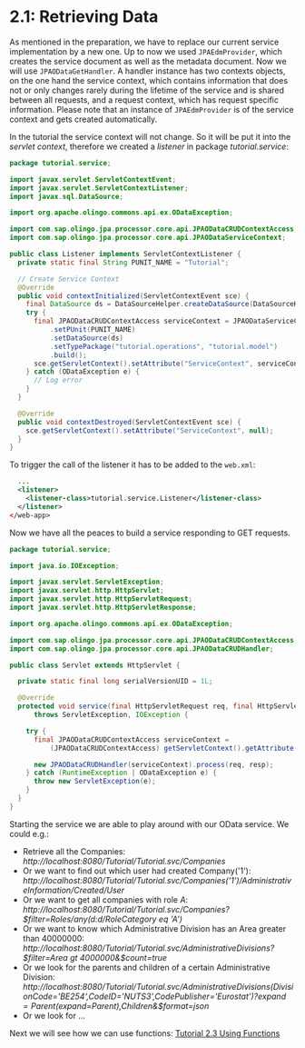 # 2.1: Retrieving Data
As mentioned in the preparation, we have to replace our current service implementation by a new one.
Up to now we used `JPAEdmProvider`, which creates the service document as well as the metadata document. Now we will use `JPAODataGetHandler`. A handler instance has two contexts objects, on the one hand the service context, which contains information that does not or only changes rarely during the lifetime of the service and is shared between all requests, and a request context, which has request specific information.  Please note that an instance of `JPAEdmProvider` is of the service context and gets created automatically.

In the tutorial the service context will not change. So it will be put it into the _servlet context_, therefore we created a _listener_ in package _tutorial.service_:
```Java
package tutorial.service;

import javax.servlet.ServletContextEvent;
import javax.servlet.ServletContextListener;
import javax.sql.DataSource;

import org.apache.olingo.commons.api.ex.ODataException;

import com.sap.olingo.jpa.processor.core.api.JPAODataCRUDContextAccess;
import com.sap.olingo.jpa.processor.core.api.JPAODataServiceContext;

public class Listener implements ServletContextListener {
  private static final String PUNIT_NAME = "Tutorial";

  // Create Service Context
  @Override
  public void contextInitialized(ServletContextEvent sce) {
    final DataSource ds = DataSourceHelper.createDataSource(DataSourceHelper.DB_HSQLDB);
    try {
      final JPAODataCRUDContextAccess serviceContext = JPAODataServiceContext.with()
          .setPUnit(PUNIT_NAME)
          .setDataSource(ds)
          .setTypePackage("tutorial.operations", "tutorial.model")
          .build();
      sce.getServletContext().setAttribute("ServiceContext", serviceContext);
    } catch (ODataException e) {
      // Log error
    }
  }

  @Override
  public void contextDestroyed(ServletContextEvent sce) {
    sce.getServletContext().setAttribute("ServiceContext", null);
  }
}
```
To trigger the call of the listener it has to be added to the `web.xml`:

```XML
  ...
  <listener>
    <listener-class>tutorial.service.Listener</listener-class>
  </listener>
</web-app>
```
Now we have all the peaces to build a service responding to GET requests.
```Java
package tutorial.service;

import java.io.IOException;

import javax.servlet.ServletException;
import javax.servlet.http.HttpServlet;
import javax.servlet.http.HttpServletRequest;
import javax.servlet.http.HttpServletResponse;

import org.apache.olingo.commons.api.ex.ODataException;

import com.sap.olingo.jpa.processor.core.api.JPAODataCRUDContextAccess;
import com.sap.olingo.jpa.processor.core.api.JPAODataCRUDHandler;

public class Servlet extends HttpServlet {

  private static final long serialVersionUID = 1L;

  @Override
  protected void service(final HttpServletRequest req, final HttpServletResponse resp)
      throws ServletException, IOException {

    try {
      final JPAODataCRUDContextAccess serviceContext =
          (JPAODataCRUDContextAccess) getServletContext().getAttribute("ServiceContext");

      new JPAODataCRUDHandler(serviceContext).process(req, resp);
    } catch (RuntimeException | ODataException e) {
      throw new ServletException(e);
    }
  }
}
```
Starting the service we are able to play around with our OData service. We could e.g.:
* Retrieve all the Companies: _http://localhost:8080/Tutorial/Tutorial.svc/Companies_
* Or we want to find out which user had created Company('1'): _http://localhost:8080/Tutorial/Tutorial.svc/Companies('1')/AdministrativeInformation/Created/User_
* Or we want to get all companies with role _A_: _http://localhost:8080/Tutorial/Tutorial.svc/Companies?$filter=Roles/any(d:d/RoleCategory eq 'A')_
* Or we want to know which Administrative Division has an Area greater than 40000000: _http://localhost:8080/Tutorial/Tutorial.svc/AdministrativeDivisions?$filter=Area gt 4000000&$count=true_
* Or we look for the parents and children of a certain Administrative Division: _http://localhost:8080/Tutorial/Tutorial.svc/AdministrativeDivisions(DivisionCode='BE254',CodeID='NUTS3',CodePublisher='Eurostat')?$expand=Parent($expand=Parent),Children&$format=json_
* Or we look for ...

Next we will see how we can use functions: [Tutorial 2.3 Using Functions](2-3-UsingFunctions.md)